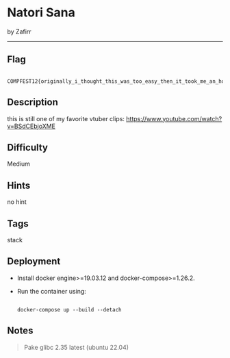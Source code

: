 # Natori Sana


by Zafirr


---


## Flag


```

COMPFEST12{originally_i_thought_this_was_too_easy_then_it_took_me_an_hour_to_solve_xD}

```


## Description

this is still one of my favorite vtuber clips: https://www.youtube.com/watch?v=BSdCEbjoXME


## Difficulty

Medium


## Hints

no hint


## Tags

stack


## Deployment

- Install docker engine>=19.03.12 and docker-compose>=1.26.2.

- Run the container using:

    ```

    docker-compose up --build --detach

    ```


## Notes

> Pake glibc 2.35 latest (ubuntu 22.04)
